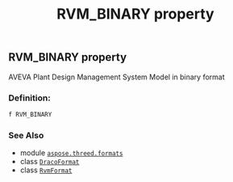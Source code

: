 ﻿---
title: RVM_BINARY property
second_title: Aspose.3D for Python via .NET API References
description: 
type: docs
weight: 440
url: /python-net/aspose.threed.formats/dracoformat/rvm_binary/
is_root: false
---

## RVM_BINARY property


AVEVA Plant Design Management System Model in binary format
### Definition:
```python
f RVM_BINARY 
```

### See Also
* module [`aspose.threed.formats`](../../)
* class [`DracoFormat`](/3d/python-net/aspose.threed.formats/dracoformat)
* class [`RvmFormat`](/3d/python-net/aspose.threed.formats/rvmformat)
